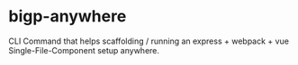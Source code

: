 # bigp-anywhere
CLI Command that helps scaffolding / running an express + webpack + vue Single-File-Component setup anywhere.
